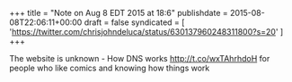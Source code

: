 +++
title = "Note on Aug 8 EDT 2015 at 18:6"
publishdate = 2015-08-08T22:06:11+00:00
draft = false
syndicated = [ 'https://twitter.com/chrisjohndeluca/status/630137960248311800?s=20' ]
+++

The website is unknown - How DNS works http://t.co/wxTAhrhdoH for people who like comics and knowing how things work
